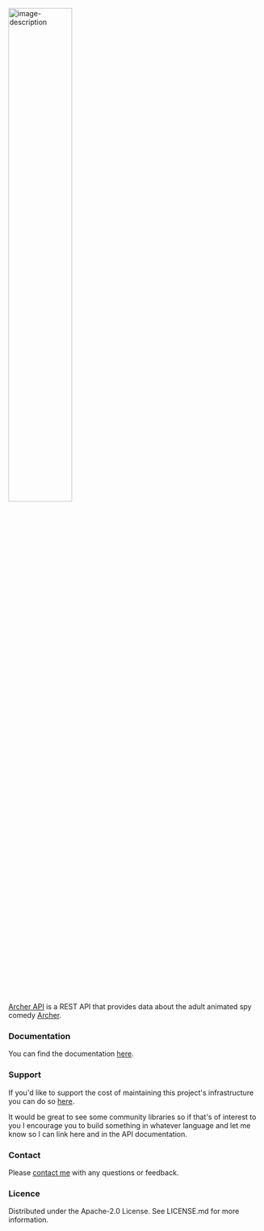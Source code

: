 <p><img src="https://www.archerapi.com/logo.png" alt="image-description" style="width: 50%; height: auto;"></p>

[Archer API](https://www.archerapi.com/) is a REST API that provides data about the adult animated spy comedy [Archer](https://www.fxnetworks.com/shows/archer).

### Documentation

You can find the documentation [here](https://www.archerapi.com/documentation/).

### Support

If you'd like to support the cost of maintaining this project's infrastructure you can do so [here](https://www.buymeacoffee.com/ben93).

It would be great to see some community libraries so if that's of interest to you I encourage you to build something in whatever language
and let me know so I can link here and in the API documentation.

### Contact

Please [contact me](mailto:hello@ben-nour.com) with any questions or feedback.

### Licence

Distributed under the Apache-2.0 License. See LICENSE.md for more information.

